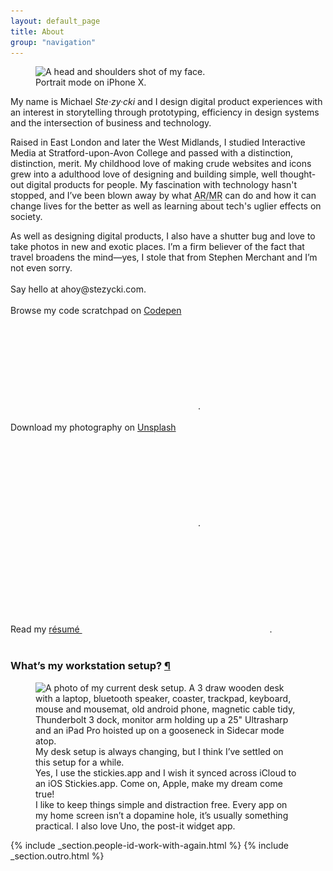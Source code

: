 ```yaml
---
layout: default_page
title: About
group: "navigation"
---
```

<div class="text-col">
  <figure>
    <img src="/assets/img/content/mugshot.jpg" srcset="/assets/img/content/mugshot.jpg 1x, /assets/img/content/mugshot@2x.jpg 2x" alt="A head and shoulders shot of my face." loading="auto">
    <figcaption>Portrait mode on iPhone X.</figcaption>
  </figure>
  <p>My name is Michael <dfn title="[Ste-zee-key]">Ste&middot;zy&middot;cki</dfn> and I design digital product experiences with an interest in storytelling through prototyping, efficiency in design systems and the intersection of business and technology.</p>
  <p>Raised in East London and later the West Midlands, I studied Interactive Media at Stratford-upon-Avon College and passed with a distinction, distinction, merit. My childhood love of making crude websites and icons grew into a adulthood love of designing and building simple, well thought-out digital products for people. My fascination with technology hasn't stopped, and I’ve been blown away by what <abbr title="Augmented Reality/Mixed Reality">AR/MR</abbr> can do and how it can change lives for the better as well as learning about tech's uglier effects on society.</p>
  <p>As well as designing digital products, I also have a shutter bug and love to take photos in new and exotic places. I’m a firm believer of the fact that travel broadens the mind—yes, I stole that from Stephen Merchant and I’m not even sorry.<br><br>
  Say hello at <label for="toggle-checkbox" class="toggle-label" title="Drop me a line.">ahoy@stezycki.com</label>.<br><br>
  Browse my code scratchpad on <a href="https://codepen.io/mr-stezz/" title="Have a look at my code scrapbook on Codepen." rel="noreferrer" target="_blank">Codepen <svg class="icon" aria-hidden="true" role="img"><use xmlns:xlink="http://www.w3.org/1999/xlink" xlink:href="#open"></use></svg></a>.<br><br>
  Download my photography on <a href="https://unsplash.com/@stez" title="Download my photography for free on Unsplash." rel="noreferrer" target="_blank">Unsplash <svg class="icon" aria-hidden="true" role="img"><use xmlns:xlink="http://www.w3.org/1999/xlink" xlink:href="#open"></use></svg></a>.<br><br>
  Read my <a href="https://codepen.io/mr-stezz/full/PLKGEG" rel="noreferrer" target="_blank">r&eacute;sum&eacute; <svg class="icon" aria-hidden="true" role="img"><use xmlns:xlink="http://www.w3.org/1999/xlink" xlink:href="#open"></use></svg></a>.<br><br></p>
</div>
<section>
  <h3 id="workstation-setup" class="heading page-title">What’s my workstation setup? <a href="#workstation-setup" class="subtitle-link" title="Permalink to this headline">¶</a></h3>
  <figure class="gallery">
    <img src="/assets/img/content/DeskSetup.jpg" srcset="/assets/img/content/DeskSetup.jpg 1x, /assets/img/content/DeskSetup@2x.jpg 2x" alt="A photo of my current desk setup. A 3 draw wooden desk with a laptop, bluetooth speaker, coaster, trackpad, keyboard, mouse and mousemat, old android phone, magnetic cable tidy, Thunderbolt 3 dock, monitor arm holding up a 25&quot; Ultrasharp and an iPad Pro hoisted up on a gooseneck in Sidecar mode atop." loading="lazy" class="u--m-bottom">
    <figcaption class="text-col u--m-bottom--huge">My desk setup is always changing, but I think I’ve settled on this setup for a while.</figcaption>
    <picture loading="lazy" class="u--m-bottom">
      <source srcset="/assets/img/content/MacOSDesktop~light.png 1x" media="(prefers-color-scheme: light) or (prefers-color-scheme: no-preference)" alt="A blank MacOS desktop screenshot showing the menubar at the top and the dock on the left-hand side of the screen" loading="lazy">
      <source srcset="/assets/img/content/MacOSDesktop~dark.png 1x" media="(prefers-color-scheme: dark)" alt="A blank MacOS desktop screenshot showing the menubar at the top and the dock on the left-hand side of the screen" loading="lazy">
    </picture>
    <figcaption class="text-col u--m-bottom--huge">Yes, I use the stickies.app and I wish it synced across iCloud to an iOS Stickies.app. Come on, Apple, make my dream come true!</figcaption>
    <picture loading="lazy" class="u--m-bottom">
      <source srcset="/assets/img/content/iPhoneHomeScreen~light.png 1x, /assets/img/content/iPhoneHomeScreen~light@2x.png 2x, /assets/img/content/iPhoneHomeScreen~light@3x.png 3x" media="(prefers-color-scheme: light) or (prefers-color-scheme: no-preference)" alt="A screenshot of my iOS Homescreen layout showcasing a grid of my most used apps." loading="lazy">
      <source srcset="/assets/img/content/iPhoneHomeScreen~dark.png 1x, /assets/img/content/iPhoneHomeScreen~dark@2x.png 2x, /assets/img/content/iPhoneHomeScreen~dark@3x.png 3x" media="(prefers-color-scheme: dark)" alt="A screenshot of my iOS Homescreen layout showcasing a grid of my most used apps." loading="lazy">
    </picture>
    <figcaption class="text-col u--m-bottom--huge">I like to keep things simple and distraction free. Every app on my home screen isn’t a dopamine hole, it’s usually something practical. I also love Uno, the post-it widget app.</figcaption>
  </figure>
</section>
{% include _section.people-id-work-with-again.html %}
{% include _section.outro.html %}